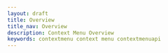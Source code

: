 ```yaml
---
layout: draft
title: Overview
title_nav: Overview
description: Context Menu Overview
keywords: contextmenu context menu contextmenuapi
---
```




